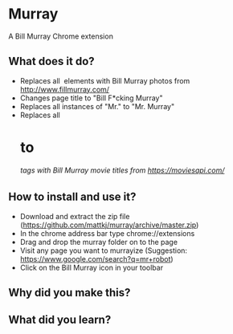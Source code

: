 # Murray
A Bill Murray Chrome extension

## What does it do?
- Replaces all <img> elements with Bill Murray photos from http://www.fillmurray.com/
- Changes page title to "Bill F\*cking Murray"
- Replaces all instances of "Mr." to "Mr. Murray"
- Replaces all <h1> to <h6> tags with Bill Murray movie titles from https://moviesapi.com/


## How to install and use it?

- Download and extract the zip file (https://github.com/mattkj/murray/archive/master.zip)
- In the chrome address bar type chrome://extensions
- Drag and drop the murray folder on to the page
- Visit any page you want to murrayize (Suggestion: https://www.google.com/search?q=mr+robot)
- Click on the Bill Murray icon in your toolbar

## Why did you make this?

## What did you learn?
